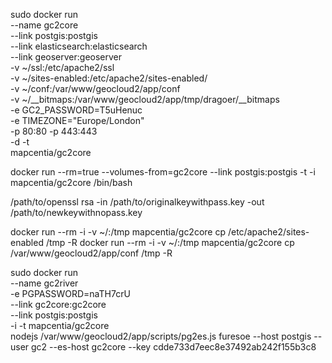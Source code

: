 sudo docker run \
    --name gc2core \
    --link postgis:postgis \
    --link elasticsearch:elasticsearch \
    --link geoserver:geoserver \
    -v ~/ssl:/etc/apache2/ssl \
    -v ~/sites-enabled:/etc/apache2/sites-enabled/ \
    -v ~/conf:/var/www/geocloud2/app/conf \
    -v ~/__bitmaps:/var/www/geocloud2/app/tmp/dragoer/__bitmaps \
    -e GC2_PASSWORD=T5uHenuc \
    -e TIMEZONE="Europe/London" \
    -p 80:80 -p 443:443 \
    -d -t \
    mapcentia/gc2core

docker run --rm=true --volumes-from=gc2core --link postgis:postgis -t -i mapcentia/gc2core /bin/bash


/path/to/openssl rsa -in /path/to/originalkeywithpass.key -out /path/to/newkeywithnopass.key


docker run --rm -i -v ~/:/tmp mapcentia/gc2core cp /etc/apache2/sites-enabled /tmp -R
docker run --rm -i -v ~/:/tmp mapcentia/gc2core cp /var/www/geocloud2/app/conf /tmp -R

sudo docker run \
        --name gc2river \
        -e PGPASSWORD=naTH7crU \
        --link gc2core:gc2core \
        --link postgis:postgis \
        -i -t mapcentia/gc2core \
        nodejs /var/www/geocloud2/app/scripts/pg2es.js furesoe --host postgis --user gc2 --es-host gc2core --key cdde733d7eec8e37492ab242f155b3c8
